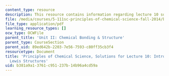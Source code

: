 ```yaml
---
content_type: resource
description: This resource contains information regarding lecture 10 solution.
file: /media/courses/5-111sc-principles-of-chemical-science-fall-2014/b381a9a13761c951237b14b96a4cd59a_MIT5_111F14_Lec10Soln.pdf
file_type: application/pdf
learning_resource_types: []
ocw_type: OCWFile
parent_title: 'Unit II: Chemical Bonding & Structure'
parent_type: CourseSection
parent_uid: 89ed642b-2203-7e56-7593-c80ff35cb3f4
resourcetype: Document
title: 'Principles of Chemical Science, Solutions for Lecture 10: Introduction to
  Lewis Structures'
uid: b381a9a1-3761-c951-237b-14b96a4cd59a
---
```

